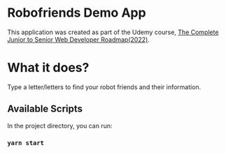 # Robofriends Demo App

This application was created as part of the Udemy course, [The Complete Junior to Senior Web Developer Roadmap(2022)](https://www.udemy.com/course/the-complete-junior-to-senior-web-developer-roadmap/).

# What it does?

Type a letter/letters to find your robot friends and their information. 

## Available Scripts

In the project directory, you can run:

### `yarn start`


